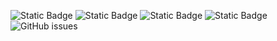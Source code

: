 ![Static Badge](https://img.shields.io/badge/blacklists-60-000000) ![Static Badge](https://img.shields.io/badge/blacklisted-2775599-cc0000) ![Static Badge](https://img.shields.io/badge/whitelisted-2245-00CC00) ![Static Badge](https://img.shields.io/badge/streaming_blacklist-28107-000000) ![GitHub issues](https://img.shields.io/github/issues/fabriziosalmi/blacklists)
